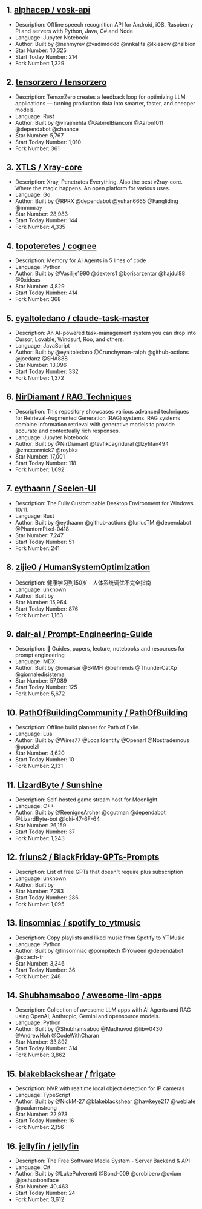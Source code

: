 ## 1. [alphacep / vosk-api](https://github.com/alphacep/vosk-api)
- Description: Offline speech recognition API for Android, iOS, Raspberry Pi and servers with Python, Java, C# and Node
- Language: Jupyter Notebook
- Author: Built by @nshmyrev @vadimdddd @nnkalita @lkiesow @nalbion
- Star Number: 10,325
- Start Today Number: 214
- Fork Number: 1,329

## 2. [tensorzero / tensorzero](https://github.com/tensorzero/tensorzero)
- Description: TensorZero creates a feedback loop for optimizing LLM applications — turning production data into smarter, faster, and cheaper models.
- Language: Rust
- Author: Built by @virajmehta @GabrielBianconi @Aaron1011 @dependabot @chaance
- Star Number: 5,767
- Start Today Number: 1,010
- Fork Number: 361

## 3. [XTLS / Xray-core](https://github.com/XTLS/Xray-core)
- Description: Xray, Penetrates Everything. Also the best v2ray-core. Where the magic happens. An open platform for various uses.
- Language: Go
- Author: Built by @RPRX @dependabot @yuhan6665 @Fangliding @mmmray
- Star Number: 28,983
- Start Today Number: 144
- Fork Number: 4,335

## 4. [topoteretes / cognee](https://github.com/topoteretes/cognee)
- Description: Memory for AI Agents in 5 lines of code
- Language: Python
- Author: Built by @Vasilije1990 @dexters1 @borisarzentar @hajdul88 @0xideas
- Star Number: 4,829
- Start Today Number: 414
- Fork Number: 368

## 5. [eyaltoledano / claude-task-master](https://github.com/eyaltoledano/claude-task-master)
- Description: An AI-powered task-management system you can drop into Cursor, Lovable, Windsurf, Roo, and others.
- Language: JavaScript
- Author: Built by @eyaltoledano @Crunchyman-ralph @github-actions @joedanz @SHA888
- Star Number: 13,096
- Start Today Number: 332
- Fork Number: 1,372

## 6. [NirDiamant / RAG_Techniques](https://github.com/NirDiamant/RAG_Techniques)
- Description: This repository showcases various advanced techniques for Retrieval-Augmented Generation (RAG) systems. RAG systems combine information retrieval with generative models to provide accurate and contextually rich responses.
- Language: Jupyter Notebook
- Author: Built by @NirDiamant @tevfikcagridural @lzytitan494 @zmccormick7 @roybka
- Star Number: 17,001
- Start Today Number: 118
- Fork Number: 1,692

## 7. [eythaann / Seelen-UI](https://github.com/eythaann/Seelen-UI)
- Description: The Fully Customizable Desktop Environment for Windows 10/11.
- Language: Rust
- Author: Built by @eythaann @github-actions @luriusTM @dependabot @PhantomPixel-0418
- Star Number: 7,247
- Start Today Number: 51
- Fork Number: 241

## 8. [zijie0 / HumanSystemOptimization](https://github.com/zijie0/HumanSystemOptimization)
- Description: 健康学习到150岁 - 人体系统调优不完全指南
- Language: unknown
- Author: Built by 
- Star Number: 15,964
- Start Today Number: 876
- Fork Number: 1,163

## 9. [dair-ai / Prompt-Engineering-Guide](https://github.com/dair-ai/Prompt-Engineering-Guide)
- Description: 🐙 Guides, papers, lecture, notebooks and resources for prompt engineering
- Language: MDX
- Author: Built by @omarsar @S4MFI @behrends @ThunderCatXp @giornaledisistema
- Star Number: 57,089
- Start Today Number: 125
- Fork Number: 5,672

## 10. [PathOfBuildingCommunity / PathOfBuilding](https://github.com/PathOfBuildingCommunity/PathOfBuilding)
- Description: Offline build planner for Path of Exile.
- Language: Lua
- Author: Built by @Wires77 @LocalIdentity @Openarl @Nostrademous @ppoelzl
- Star Number: 4,620
- Start Today Number: 10
- Fork Number: 2,131

## 11. [LizardByte / Sunshine](https://github.com/LizardByte/Sunshine)
- Description: Self-hosted game stream host for Moonlight.
- Language: C++
- Author: Built by @ReenigneArcher @cgutman @dependabot @LizardByte-bot @loki-47-6F-64
- Star Number: 26,159
- Start Today Number: 37
- Fork Number: 1,243

## 12. [friuns2 / BlackFriday-GPTs-Prompts](https://github.com/friuns2/BlackFriday-GPTs-Prompts)
- Description: List of free GPTs that doesn't require plus subscription
- Language: unknown
- Author: Built by 
- Star Number: 7,283
- Start Today Number: 286
- Fork Number: 1,095

## 13. [linsomniac / spotify_to_ytmusic](https://github.com/linsomniac/spotify_to_ytmusic)
- Description: Copy playlists and liked music from Spotify to YTMusic
- Language: Python
- Author: Built by @linsomniac @pompitech @Yoween @dependabot @sctech-tr
- Star Number: 3,346
- Start Today Number: 36
- Fork Number: 248

## 14. [Shubhamsaboo / awesome-llm-apps](https://github.com/Shubhamsaboo/awesome-llm-apps)
- Description: Collection of awesome LLM apps with AI Agents and RAG using OpenAI, Anthropic, Gemini and opensource models.
- Language: Python
- Author: Built by @Shubhamsaboo @Madhuvod @libw0430 @AndrewHoh @CodeWithCharan
- Star Number: 33,892
- Start Today Number: 314
- Fork Number: 3,862

## 15. [blakeblackshear / frigate](https://github.com/blakeblackshear/frigate)
- Description: NVR with realtime local object detection for IP cameras
- Language: TypeScript
- Author: Built by @NickM-27 @blakeblackshear @hawkeye217 @weblate @paularmstrong
- Star Number: 22,973
- Start Today Number: 16
- Fork Number: 2,156

## 16. [jellyfin / jellyfin](https://github.com/jellyfin/jellyfin)
- Description: The Free Software Media System - Server Backend & API
- Language: C#
- Author: Built by @LukePulverenti @Bond-009 @crobibero @cvium @joshuaboniface
- Star Number: 40,463
- Start Today Number: 24
- Fork Number: 3,612